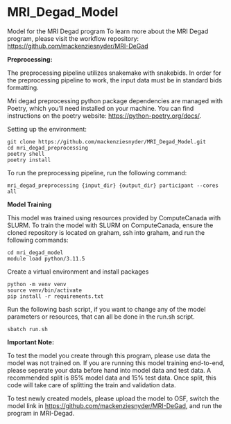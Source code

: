 # MRI_Degad_Model

Model for the MRI Degad program
To learn more about the MRI Degad program, please visit the workflow repository: https://github.com/mackenziesnyder/MRI-DeGad

**Preprocessing:**

The preprocessing pipeline utilizes snakemake with snakebids. In order for the preprocessing pipeline to work, the input data must be in standard bids formatting.

Mri degad preprocessing python package dependencies are managed with Poetry, which you’ll need installed on your machine. You can find instructions on the poetry website: https://python-poetry.org/docs/.

Setting up the environment:

```
git clone https://github.com/mackenziesnyder/MRI_Degad_Model.git
cd mri_degad_preprocessing
poetry shell 
poetry install 
```

To run the preprocessing pipeline, run the following command: 
```
mri_degad_preprocessing {input_dir} {output_dir} participant --cores all 
```

**Model Training**

This model was trained using resources provided by ComputeCanada with SLURM.
To train the model with SLURM on ComputeCanada, ensure the cloned repository is located on graham, ssh into graham, and run the following commands:

```
cd mri_degad_model
module load python/3.11.5
```

Create a virtual environment and install packages
```
python -m venv venv
source venv/bin/activate
pip install -r requirements.txt 
```

Run the following bash script, if you want to change any of the model parameters or resources, that can all be done in the run.sh script. 
```
sbatch run.sh 
```

**Important Note:**

To test the model you create through this program, please use data the model was not trained on. If you are running this model training end-to-end, please seperate your data before hand into model data and test data. A recommended  split is 85% model data and 15% test data. Once split, this code will take care of splitting the train and validation data. 

To test newly created models, please upload the model to OSF, switch the model link in https://github.com/mackenziesnyder/MRI-DeGad, and run the program in MRI-Degad. 